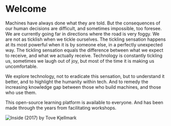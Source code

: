 # Welcome

Machines have always done what they are told. But the consequences of our human decisions are difficult, and sometimes impossible, too foresee.  We are currently going far in directions where the road is very foggy. We are not as ticklish when we tickle ourselves. The tickling sensation happens at its most powerful when it is by someone else, in a perfectly unexpected way. The tickling sensation equals the difference between what we expect to receive, and what we actually receive. Technology is constantly tickling us, sometimes we laugh out of joy, but most of the time it is making us uncomfortable.

We explore technology, not to eradicate this sensation, but to understand it better, and to highlight the humanity within tech. And to remedy the increasing knowledge gap between those who build machines, and those who use them. 

This open-source learning platform is available to everyone. And has been made through the years from facilitating workshops. 

![Inside \(2017\) by Tove Kjellmark](https://lh4.googleusercontent.com/equpGdAC1AxXVRSi_BUvrOAat_fP5BOXCUASbr_4T7VkbT5acB4VtAtJjcv0AobSE8THBhHZKGlFQ9qbSITcOkp0bNOZ1vMaLX6HvpFOXXRgg1kuhEHBfzk2hOS6P28M34IkfLzI)

